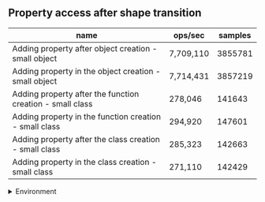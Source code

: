 ## Property access after shape transition

|name|ops/sec|samples|
|-|-|-|
|Adding property after object creation - small object|7,709,110|3855781|
|Adding property in the object creation - small object|7,714,431|3857219|
|Adding property after the function creation - small class|278,046|141643|
|Adding property in the function creation - small class|294,920|147601|
|Adding property after the class creation - small class|285,323|142663|
|Adding property in the class creation - small class|271,110|142429|


<details>
<summary>Environment</summary>

* __Machine:__ linux x64 | 4 vCPUs | 7.6GB Mem
* __Run:__ Thu Sep 04 2025 18:44:42 GMT+0000 (Coordinated Universal Time)
* __Node:__ `v24.6.0`
</details>

<!--
{"environment":{"platform":"linux","arch":"x64","cpus":4,"totalMemory":7.597843170166016},"benchmarks":[{"name":"Adding property after object creation - small object","samples":3855781,"opsSec":7709110.225420349},{"name":"Adding property in the object creation - small object","samples":3857219,"opsSec":7714431.735881431},{"name":"Adding property after the function creation - small class","samples":141643,"opsSec":278046.822666423},{"name":"Adding property in the function creation - small class","samples":147601,"opsSec":294920.5467051396},{"name":"Adding property after the class creation - small class","samples":142663,"opsSec":285323.7801809902},{"name":"Adding property in the class creation - small class","samples":142429,"opsSec":271110.25748226023}]}-->
